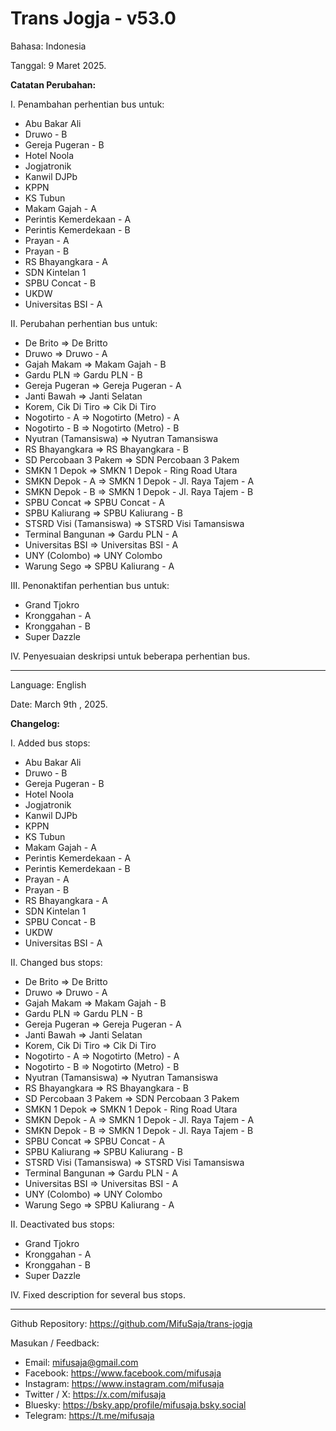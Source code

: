 # Trans Jogja - v53.0

Bahasa: Indonesia

Tanggal: 9 Maret 2025.

__Catatan Perubahan:__

I. Penambahan perhentian bus untuk:
* Abu Bakar Ali
* Druwo - B
* Gereja Pugeran - B
* Hotel Noola
* Jogjatronik
* Kanwil DJPb
* KPPN
* KS Tubun
* Makam Gajah - A
* Perintis Kemerdekaan - A
* Perintis Kemerdekaan - B
* Prayan - A
* Prayan - B
* RS Bhayangkara - A
* SDN Kintelan 1
* SPBU Concat - B
* UKDW
* Universitas BSI - A

II. Perubahan perhentian bus untuk:
* De Brito => De Britto
* Druwo => Druwo - A
* Gajah Makam => Makam Gajah - B
* Gardu PLN => Gardu PLN - B
* Gereja Pugeran => Gereja Pugeran - A
* Janti Bawah => Janti Selatan
* Korem, Cik Di Tiro => Cik Di Tiro
* Nogotirto - A => Nogotirto (Metro) - A
* Nogotirto - B => Nogotirto (Metro) - B
* Nyutran (Tamansiswa) => Nyutran Tamansiswa
* RS Bhayangkara => RS Bhayangkara - B
* SD Percobaan 3 Pakem => SDN Percobaan 3 Pakem
* SMKN 1 Depok => SMKN 1 Depok - Ring Road Utara
* SMKN Depok - A => SMKN 1 Depok - Jl. Raya Tajem - A
* SMKN Depok - B => SMKN 1 Depok - Jl. Raya Tajem - B
* SPBU Concat => SPBU Concat - A
* SPBU Kaliurang => SPBU Kaliurang - B
* STSRD Visi (Tamansiswa) => STSRD Visi Tamansiswa
* Terminal Bangunan => Gardu PLN - A
* Universitas BSI => Universitas BSI - A
* UNY (Colombo) => UNY Colombo
* Warung Sego => SPBU Kaliurang - A

III. Penonaktifan perhentian bus untuk:
* Grand Tjokro
* Kronggahan - A
* Kronggahan - B
* Super Dazzle

IV. Penyesuaian deskripsi untuk beberapa perhentian bus.

--------------------------------------------------------------

Language: English

Date: March 9th , 2025.

__Changelog:__

I. Added bus stops:
* Abu Bakar Ali
* Druwo - B
* Gereja Pugeran - B
* Hotel Noola
* Jogjatronik
* Kanwil DJPb
* KPPN
* KS Tubun
* Makam Gajah - A
* Perintis Kemerdekaan - A
* Perintis Kemerdekaan - B
* Prayan - A
* Prayan - B
* RS Bhayangkara - A
* SDN Kintelan 1
* SPBU Concat - B
* UKDW
* Universitas BSI - A

II. Changed bus stops:
* De Brito => De Britto
* Druwo => Druwo - A
* Gajah Makam => Makam Gajah - B
* Gardu PLN => Gardu PLN - B
* Gereja Pugeran => Gereja Pugeran - A
* Janti Bawah => Janti Selatan
* Korem, Cik Di Tiro => Cik Di Tiro
* Nogotirto - A => Nogotirto (Metro) - A
* Nogotirto - B => Nogotirto (Metro) - B
* Nyutran (Tamansiswa) => Nyutran Tamansiswa
* RS Bhayangkara => RS Bhayangkara - B
* SD Percobaan 3 Pakem => SDN Percobaan 3 Pakem
* SMKN 1 Depok => SMKN 1 Depok - Ring Road Utara
* SMKN Depok - A => SMKN 1 Depok - Jl. Raya Tajem - A
* SMKN Depok - B => SMKN 1 Depok - Jl. Raya Tajem - B
* SPBU Concat => SPBU Concat - A
* SPBU Kaliurang => SPBU Kaliurang - B
* STSRD Visi (Tamansiswa) => STSRD Visi Tamansiswa
* Terminal Bangunan => Gardu PLN - A
* Universitas BSI => Universitas BSI - A
* UNY (Colombo) => UNY Colombo
* Warung Sego => SPBU Kaliurang - A

II. Deactivated bus stops:
* Grand Tjokro
* Kronggahan - A
* Kronggahan - B
* Super Dazzle

IV. Fixed description for several bus stops.

--------------------------------------------------------------

Github Repository: https://github.com/MifuSaja/trans-jogja

Masukan / Feedback: 
- Email: mifusaja@gmail.com
- Facebook: https://www.facebook.com/mifusaja
- Instagram: https://www.instagram.com/mifusaja
- Twitter / X: https://x.com/mifusaja
- Bluesky: https://bsky.app/profile/mifusaja.bsky.social
- Telegram: https://t.me/mifusaja